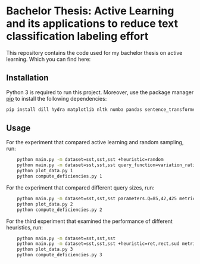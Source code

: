 # Bachelor Thesis: Active Learning and its applications to reduce text classification labeling effort
This repository contains the code used for my bachelor thesis on active learning. Which you can find here:

## Installation
Python 3 is required to run this project.
Moreover, use the package manager [pip](https://pip.pypa.io/en/stable/) to install the following dependencies:
```bash
pip install dill hydra matplotlib nltk numba pandas sentence_transformers sklearn scipy torch torchtext transformers
```
## Usage
For the experiment that compared active learning and random sampling, run:
```bash
    python main.py -m dataset=sst,sst,sst +heuristic=random
    python main.py -m dataset=sst,sst,sst query_function=variation_ratio,predictive_entropy,mutual_information
    python plot_data.py 1
    python compute_deficiencies.py 1
```

For the experiment that compared different query sizes, run:
```bash
    python main.py -m dataset=sst,sst,sst parameters.Q=85,42,425 metric_file=scaling
    python plot_data.py 2
    python compute_deficiencies.py 2
```

For the third experiment that examined the performance of different heuristics, run:
```bash
    python main.py -m dataset=sst,sst,sst 
    python main.py -m dataset=sst,sst,sst +heuristic=ret,rect,sud metric_file=heuristics
    python plot_data.py 3
    python compute_deficiencies.py 3
```